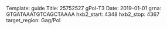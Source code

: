 Template: guide
Title: 25752527 gPol-T3
Date: 2019-01-01
grna: GTGATAAATGTCAGCTAAAA
hxb2_start: 4348
hxb2_stop: 4367
target_region: Gag/Pol
